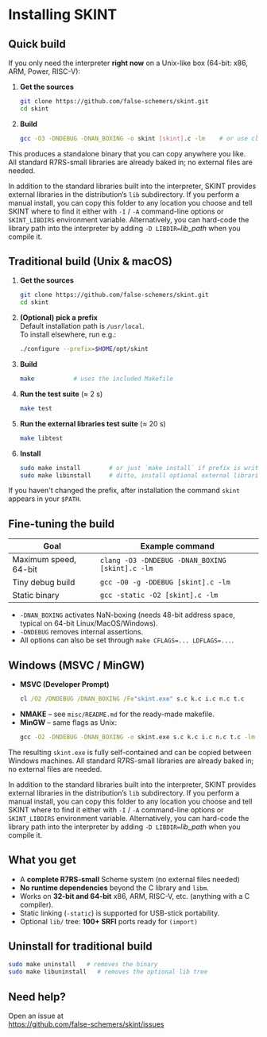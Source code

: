 Installing SKINT
================

Quick build
---------------
If you only need the interpreter **right now** on a Unix-like box (64-bit: x86, ARM, Power, RISC-V):

1. **Get the sources**
   ```bash
   git clone https://github.com/false-schemers/skint.git
   cd skint
   ```

2. **Build**  
   ```bash
   gcc -O3 -DNDEBUG -DNAN_BOXING -o skint [skint].c -lm    # or use clang if it is installed
   ```
This produces a standalone binary that you can copy anywhere you like.  
All standard R7RS-small libraries are already baked in; no external files are needed.

In addition to the standard libraries built into the interpreter, SKINT provides external libraries in the distribution’s 
`lib` subdirectory. If you perform a manual install, you can copy this folder to any location you choose and tell SKINT 
where to find it either with `-I` / `-A` command-line options or `SKINT_LIBDIRS` environment variable. Alternatively, you can 
hard-code the library path into the interpreter by adding `-D LIBDIR=`*lib_path* when you compile it.


Traditional build (Unix & macOS)
---------------------------------
1. **Get the sources**
   ```bash
   git clone https://github.com/false-schemers/skint.git
   cd skint
   ```

2. **(Optional) pick a prefix**  
   Default installation path is `/usr/local`.  
   To install elsewhere, run e.g.:
   ```bash
   ./configure --prefix=$HOME/opt/skint
   ```

3. **Build**
   ```bash
   make           # uses the included Makefile
   ```

4. **Run the test suite** (≈ 2 s)
   ```bash
   make test
   ```
   
5. **Run the external libraries test suite** (≈ 20 s)
   ```bash
   make libtest
   ```
   
5. **Install**
   ```bash
   sudo make install        # or just `make install` if prefix is writable
   sudo make libinstall     # ditto, install optional external libraries
   ```

If you haven't changed the prefix, after installation the command `skint` appears in your `$PATH`.

Fine-tuning the build
---------------------
| Goal | Example command |
|---|---|
| Maximum speed, 64-bit | `clang -O3 -DNDEBUG -DNAN_BOXING [skint].c -lm` |
| Tiny debug build | `gcc -O0 -g -DDEBUG [skint].c -lm` |
| Static binary | `gcc -static -O2 [skint].c -lm` |

- `-DNAN_BOXING` activates NaN-boxing (needs 48-bit address space, typical on 64-bit Linux/MacOS/Windows).  
- `-DNDEBUG` removes internal assertions.  
- All options can also be set through `make CFLAGS=... LDFLAGS=...`.

Windows (MSVC / MinGW)
----------------------
- **MSVC (Developer Prompt)**  
  ```cmd
  cl /O2 /DNDEBUG /DNAN_BOXING /Fe"skint.exe" s.c k.c i.c n.c t.c
  ```
- **NMAKE** – see `misc/README.md` for the ready-made makefile.  
- **MinGW** – same flags as Unix:  
  ```cmd
  gcc -O2 -DNDEBUG -DNAN_BOXING -o skint.exe s.c k.c i.c n.c t.c -lm 
  ```

The resulting `skint.exe` is fully self-contained and can be copied between Windows machines.
All standard R7RS-small libraries are already baked in; no external files are needed.

In addition to the standard libraries built into the interpreter, SKINT provides external libraries in the distribution’s 
`lib` subdirectory. If you perform a manual install, you can copy this folder to any location you choose and tell SKINT 
where to find it either with `-I` / `-A` command-line options or `SKINT_LIBDIRS` environment variable. Alternatively, you can 
hard-code the library path into the interpreter by adding `-D LIBDIR=`*lib_path* when you compile it.

What you get
------------
- A **complete R7RS-small** Scheme system (no external files needed)  
- **No runtime dependencies** beyond the C library and `libm`.  
- Works on **32-bit and 64-bit** x86, ARM, RISC-V, etc. (anything with a C compiler).  
- Static linking (`-static`) is supported for USB-stick portability.
- Optional `lib/` tree: **100+ SRFI** ports ready for `(import)`

Uninstall for traditional build
---------
```bash
sudo make uninstall   # removes the binary
sudo make libuninstall   # removes the optional lib tree
```

Need help?
----------
Open an issue at  
<https://github.com/false-schemers/skint/issues>
